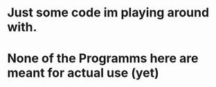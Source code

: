 # Just some code im playing around with.
# None of the Programms here are meant for actual use (yet)
